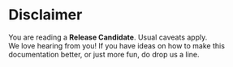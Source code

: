 # Disclaimer #

<aside class="warning">
You are reading a <strong>Release Candidate</strong>. Usual caveats apply.
</aside>

<aside class="notice">
We love hearing from you! If you have ideas on how to make this documentation better, or just more fun, do drop us a line.
</aside>

[modeline]: # ( vim: set ts=2 sw=2 expandtab wrap linebreak: )

